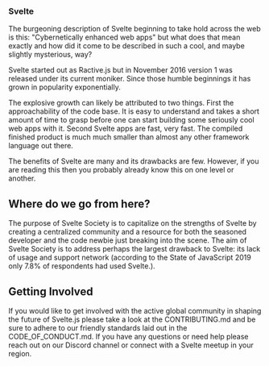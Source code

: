 ### Svelte

The burgeoning description of Svelte beginning to take hold across the web is this: "Cybernetically enhanced web apps" but what does that mean exactly and how did it come to be described in such a cool, and maybe slightly mysterious, way? 

Svelte started out as Ractive.js but in November 2016 version 1 was released under its current moniker. Since those humble beginnings it has grown in popularity exponentially.

The explosive growth can likely be attributed to two things. First the approachability of the code base. It is easy to understand and takes a short amount of time to grasp before one can start building some seriously cool web apps with it. Second Svelte apps are fast, very fast. The compiled finished product is much much smaller than almost any other framework language out there. 

The benefits of Svelte are many and its drawbacks are few. However, if you are reading this then you probably already know this on one level or another. 

## Where do we go from here?

The purpose of Svelte Society is to capitalize on the strengths of Svelte by creating a centralized community and a resource for both the seasoned developer and the code newbie just breaking into the scene. The aim of Svelte Society is to address perhaps the largest drawback to Svelte: its lack of usage and support network (according to the State of JavaScript 2019 only 7.8% of respondents had used Svelte.).

## Getting Involved

If you would like to get involved with the active global community in shaping the future of Svelte.js please take a look at the CONTRIBUTING.md and be sure to adhere to our friendly standards laid out in the CODE_OF_CONDUCT.md. If you have any questions or need help please reach out on our Discord channel or connect with a Svelte meetup in your region.

